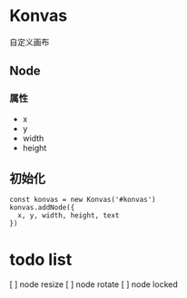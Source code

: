 # Konvas

自定义画布

## Node

### 属性

* x
* y
* width
* height

## 初始化

```
const konvas = new Konvas('#konvas')
konvas.addNode({
  x, y, width, height, text
})
```

# todo list
[ ] node resize
[ ] node rotate
[ ] node locked